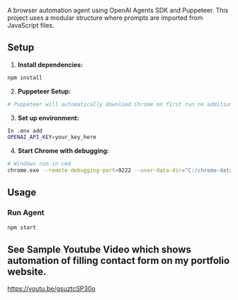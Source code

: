 A browser automation agent using OpenAI Agents SDK and Puppeteer. This project uses a modular structure where prompts are imported from JavaScript files.

## Setup

1. **Install dependencies:**
```bash
npm install
```

2. **Puppeteer Setup:**
```bash
# Puppeteer will automatically download Chrome on first run no additional browser installation needed
```

3. **Set up environment:**
```bash
In .env add 
OPENAI_API_KEY=your_key_here
```

4. **Start Chrome with debugging:**
```bash
# Windows run in cmd
chrome.exe --remote-debugging-port=9222 --user-data-dir="C:/chrome-data"
```

## Usage

### Run Agent
```bash
npm start
```

## See Sample Youtube Video which shows automation of filling contact form on my portfolio website.
https://youtu.be/gsuztcSP30o
